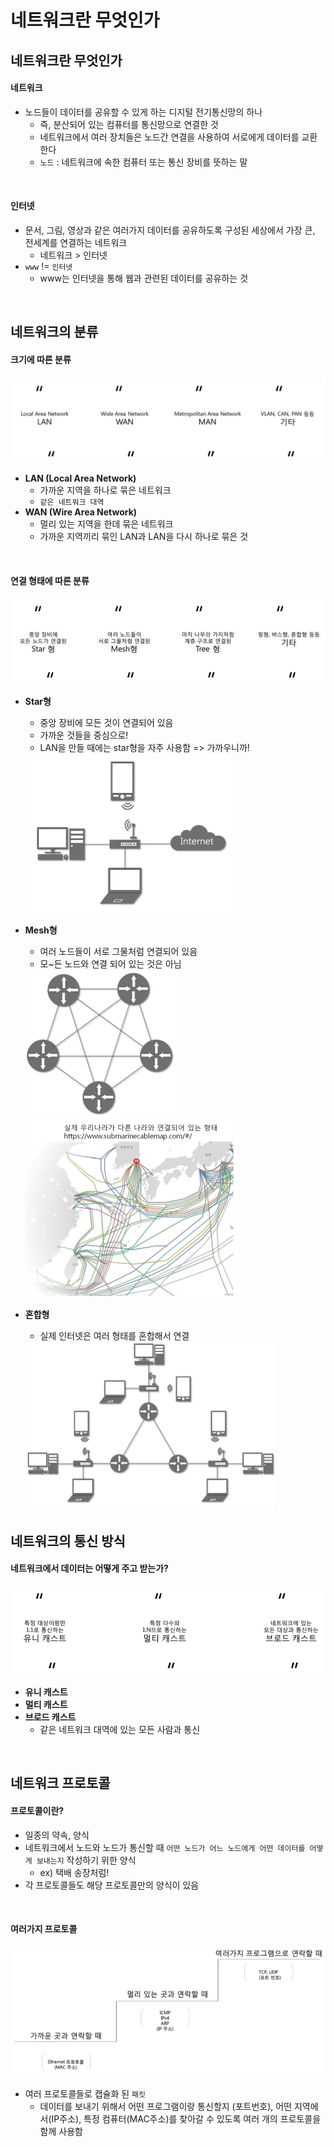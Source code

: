 # 네트워크란 무엇인가

## 네트워크란 무엇인가

#### 네트워크

* 노드들이 데이터를 공유할 수 있게 하는 디지털 전기통신망의 하나
  * 즉, 분산되어 있는 컴퓨터를 통신망으로 연결한 것
  * 네트워크에서 여러 장치들은 노드간 연결을 사용하여 서로에게 데이터를 교환한다
  * `노드` : 네트워크에 속한 컴퓨터 또는 통신 장비를 뜻하는 말

<br/>

#### 인터넷

* 문서, 그림, 영상과 같은 여러가지 데이터를 공유하도록 구성된 세상에서 가장 큰, 전세계를 연결하는 네트워크
  * 네트워크 > 인터넷
* `www` != `인터넷`
  * www는 인터넷을 통해 웹과 관련된 데이터를 공유하는 것

<br/>

## 네트워크의 분류

#### 크기에 따른 분류

![image-20220708213232103](1장-네트워크란-무엇인가.assets/image-20220708213232103.png)

* **LAN (Local Area Network)**
  * 가까운 지역을 하나로 묶은 네트워크
  * `같은 네트워크 대역`
* **WAN (Wire Area Network)**
  * 멀리 있는 지역을 한데 묶은 네트워크
  * 가까운 지역끼리 묶인 LAN과 LAN을 다시 하나로 묶은 것

<br/>

#### 연결 형태에 따른 분류

![image-20220708214920595](1장-네트워크란-무엇인가.assets/image-20220708214920595.png)

* **Star형**

  * 중앙 장비에 모든 것이 연결되어 있음
  * 가까운 것들을 중심으로!
  * LAN을 만들 때에는 star형을 자주 사용함 => 가까우니까!

  <img src="1장-네트워크란-무엇인가.assets/image-20220708215405305.png" alt="image-20220708215405305" style="zoom:50%;" />



* **Mesh형**

  * 여러 노드들이 서로 그물처럼 연결되어 있음
  * 모~든 노드와 연결 되어 있는 것은 아님

  <img src="1장-네트워크란-무엇인가.assets/image-20220708215745484.png" alt="image-20220708215745484" style="zoom:50%;" />

  <img src="1장-네트워크란-무엇인가.assets/image-20220708215908130.png" alt="image-20220708215908130" style="zoom:50%;" />

* **혼합형**

  * 실제 인터넷은 여러 형태를 혼합해서 연결

  <img src="1장-네트워크란-무엇인가.assets/image-20220708220052685.png" alt="image-20220708220052685" style="zoom:50%;" />

## 네트워크의 통신 방식

#### 네트워크에서 데이터는 어떻게 주고 받는가?

![image-20220708220114934](1장-네트워크란-무엇인가.assets/image-20220708220114934.png)

* **유니 캐스트**
* **멀티 캐스트**
* **브로드 캐스트**
  * 같은 네트워크 대역에 있는 모든 사람과 통신

<br/>

## 네트워크 프로토콜

#### 프로토콜이란?

* 일종의 약속, 양식
* 네트워크에서 노드와 노드가 통신할 때 `어떤 노드가 어느 노드에게 어떤 데이터를 어떻게 보내는지` 작성하기 위한 양식
  * ex) 택배 송장처럼!
* 각 프로토콜들도 해당 프로토콜만의 양식이 있음

<br/>

#### 여러가지 프로토콜

![image-20220708220811572](1장-네트워크란-무엇인가.assets/image-20220708220811572.png)

* 여러 프로토콜들로 캡슐화 된 `패킷`
  * 데이터를 보내기 위해서 어떤 프로그램이랑 통신할지 (포트번호), 어떤 지역에서(IP주소), 특정 컴퓨터(MAC주소)를 찾아갈 수 있도록 여러 개의 프로토콜을 함께 사용함